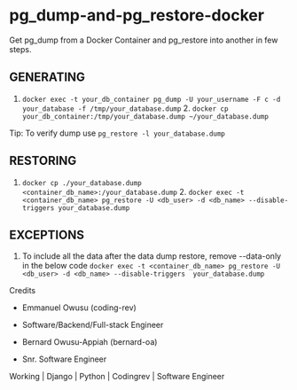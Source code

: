 # pg_dump-and-pg_restore-docker
Get pg_dump from a Docker Container and pg_restore into another in few steps.

## GENERATING
1. `⁠docker exec -t your_db_container pg_dump -U your_username -F c -d your_database -f /tmp/your_database.dump`
2.⁠ `⁠docker cp your_db_container:/tmp/your_database.dump ~/your_database.dump`

Tip: To verify dump use `pg_restore -l your_database.dump`

## RESTORING
1. `⁠docker cp ./your_database.dump <container_db_name>:/your_database.dump`
2.⁠ `⁠docker exec -t <container_db_name> pg_restore -U <db_user> -d <db_name> --disable-triggers your_database.dump`


## EXCEPTIONS
1. To include all the data after the data dump restore, remove --data-only in the below code
 `⁠docker exec -t <container_db_name> pg_restore -U <db_user> -d <db_name> --disable-triggers  your_database.dump`


Credits
- Emmanuel Owusu (coding-rev)
- Software/Backend/Full-stack Engineer

- Bernard Owusu-Appiah (bernard-oa)
- Snr. Software Engineer


Working | Django | Python | Codingrev | Software Engineer
